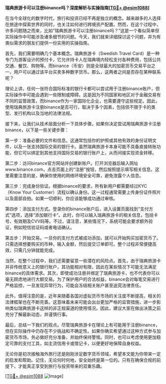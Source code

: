 **瑞典旅游卡可以注册binance吗？深度解析与实操指南[[TG💪+ @esim1088](https://t.me/s/esim1088)]**

在当今全球化的数字时代，旅行和投资已经不再是独立的概念。越来越多的人选择在旅途中探索世界的同时，也关注如何进行跨境资产配置。然而，在这个过程中，许多问题随之而来，比如“瑞典旅游卡可以注册binance吗？”这是一个看似简单但实际操作中可能涉及诸多细节的问题。今天，我们就来详细探讨这个问题，并为有类似需求的朋友们提供一份实用的实操指南。

首先，我们需要明确几个基本概念。瑞典旅游卡（Swedish Travel Card）是一种专门为游客设计的预付卡，它允许持卡人在瑞典境内轻松支付各种费用，包括公共交通、餐饮、购物等。而binance（币安）则是全球最大的加密货币交易平台之一，用户可以通过该平台买卖多种数字货币。那么，这两者之间是否存在某种联系呢？

理论上讲，任何一张符合国际标准的银行卡都可以尝试用于注册binance账户，但实际操作中可能会遇到一些限制或障碍。这是因为不同国家和地区对于金融交易有不同的监管政策，而binance作为一家国际化企业，也需要遵守这些规定。因此，使用瑞典旅游卡注册binance是否可行，取决于多个因素，包括但不限于卡的类型、发行机构以及当地的法律法规。

接下来，让我们从技术层面分析一下具体步骤。如果你决定尝试用瑞典旅游卡注册binance，以下是一些关键步骤：

第一步：准备必要的文件和信息。这通常包括你的护照或其他有效的身份证明文件，以及一张支持国际交易的银行卡。虽然瑞典旅游卡本身可能不具备直接转账功能，但它可以绑定到其他支持国际交易的银行账户上，从而间接实现资金转移。

第二步：访问binance官方网站并创建新账户。打开浏览器后输入网址www.binance.com，点击页面上的“注册”按钮，然后按照提示填写相关信息。这里需要注意的是，确保你使用的网络环境安全可靠，避免泄露个人信息。

第三步：完成身份验证。根据binance的要求，所有新用户都需要经过KYC（Know Your Customer）流程以确认身份。这一过程通常需要上传身份证件照片以及面部自拍。如果一切顺利，你应该能够成功通过审核。

第四步：添加支付方式。登录你的binance账户后，进入设置页面找到“支付方式”选项，选择“添加银行卡”。此时，你可以输入瑞典旅游卡的相关信息，包括卡号、有效期及CVV码等。不过，请注意，某些情况下，系统可能会要求额外验证，例如短信验证码或者电话确认。

第五步：开始交易。一旦你的支付方式被成功添加，就可以开始购买加密货币了。只需选择想要购买的币种，输入金额，然后提交订单即可。整个过程非常便捷高效，只需几分钟就能完成。

当然，在整个过程中，我们还需要留意一些潜在的风险点。首先，由于瑞典旅游卡并非传统意义上的银行账户，其功能相对有限，因此在某些情况下可能无法满足binance的具体需求。其次，即使成功注册并绑定了瑞典旅游卡，也不代表你可以毫无顾虑地进行大额交易。为了保护用户的合法权益，binance会对每笔交易进行严格监控，一旦发现异常行为，可能会冻结相关账户甚至追究法律责任。

此外，值得注意的是，近年来随着各国对虚拟货币市场的关注度不断提高，相关的法律框架也在不断完善。这意味着未来可能会出台更加严格的监管措施，进一步影响类似瑞典旅游卡这样的非正规渠道的使用情况。因此，建议大家在做出决策之前充分了解最新动态，并谨慎行事。

最后，总结一下我们的观点。尽管瑞典旅游卡在理论上有可能用于注册binance，但在实际操作中仍存在不少挑战和不确定性。如果你确实希望通过这种方式参与加密货币市场，务必做好充分准备，并始终保持警惕。同时，也可以考虑使用更加稳定可靠的支付工具，如主流信用卡或借记卡，以便更好地保障自身权益。

无论你是初次接触海外旅行还是刚刚涉足数字货币领域，希望本文能为你带来一定的启发和帮助。记住，无论何时何地，安全始终是第一位的。只有在确保合规的前提下，才能真正享受到旅行与投资带来的双重乐趣。

[[TG💪+ @esim1088](https://t.me/s/esim1088) ![Image](https://i.postimg.cc/4NQfJmqS/Snipaste-2025-05-13-00-14-12.png)]